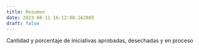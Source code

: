 ```yaml
---
title: Resumen
date: 2023-08-11 16:12:08.162085
draft: false
---
```


Cantidad y porcentaje de iniciativas aprobadas, desechadas y en proceso
<!--more-->
